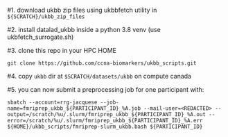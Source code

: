 #1. download ukbb zip files using ukbbfetch utility in `${SCRATCH}/ukbb_zip_files`

#2. install datalad_ukbb inside a python 3.8 venv (use ukbfetch_surrogate.sh)

#3. clone this repo in your HPC HOME
```
git clone https://github.com/ccna-biomarkers/ukbb_scripts.git
```

#4. copy `ukbb` dir at `$SCRATCH/datasets/ukbb` on compute canada

#5. you can now submit a preprocessing job for one participant with:

```
sbatch --account=rrg-jacquese --job-name=fmriprep_ukbb_${PARTICIPANT_ID}_%A.job --mail-user=<REDACTED> --output=/scratch/%u/.slurm/fmriprep_ukbb_${PARTICIPANT_ID}_%A.out --error=/scratch/%u/.slurm/fmriprep_ukbb_${PARTICIPANT_ID}_%A.err ${HOME}/ukbb_scripts/fmriprep-slurm_ukbb.bash ${PARTICIPANT_ID}
```
